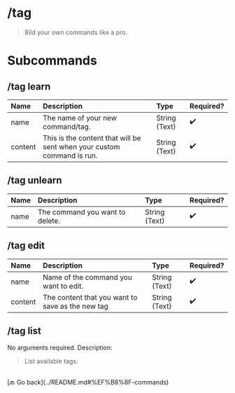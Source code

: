 # /tag
> Bild your own commands like a pro. 

# Subcommands

## /tag learn 
| Name | Description | Type | Required? | 
| :-- | :-- | :-- | :-- | 
| name | The name of your new command/tag. | String (Text) | ✔️ | 
| content | This is the content that will be sent when your custom command is run. | String (Text) | ✔️ | 
## /tag unlearn 
| Name | Description | Type | Required? | 
| :-- | :-- | :-- | :-- | 
| name | The command you want to delete. | String (Text) | ✔️ | 
## /tag edit 
| Name | Description | Type | Required? | 
| :-- | :-- | :-- | :-- | 
| name | Name of the command you want to edit. | String (Text) | ✔️ | 
| content | The content that you want to save as the new tag | String (Text) | ✔️ | 
## /tag list 
No arguments required. Description: 
> List available tags. 


<br>
 [🔙 Go back](../README.md#%EF%B8%8F-commands)